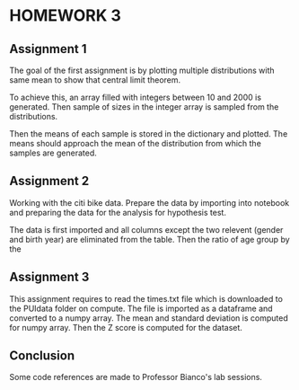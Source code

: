 # HOMEWORK 3

## Assignment 1

The goal of the first assignment is by plotting multiple distributions with same mean to show that central limit theorem.

To achieve this, an array filled with integers between 10 and 2000 is generated. Then sample of sizes in the integer array 
is sampled from the distributions.

Then the means of each sample is stored in the dictionary and plotted. The means should approach the mean of the distribution 
from which the samples are generated. 

## Assignment 2

Working with the citi bike data. Prepare the data by importing into notebook and preparing the data for the analysis for 
hypothesis test. 

The data is first imported and all columns except the two relevent (gender and birth year) are eliminated from the table. 
Then the ratio of age group by the 

## Assignment 3

This assignment requires to read the times.txt file which is downloaded to the PUIdata folder on compute. The file is 
imported as a dataframe and converted to a numpy array. The mean and standard deviation is computed for numpy array. Then
the Z score is computed for the dataset. 

## Conclusion

Some code references are made to Professor Bianco's lab sessions. 